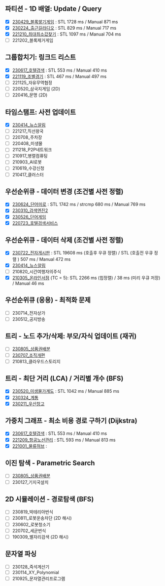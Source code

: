 ## 파티션 - 1D 배열: Update / Query

- [x] [230429_블록쌓기게임](https://github.com/nampluskr/sw_pro/tree/main/solved/230429_%EB%B8%94%EB%A1%9D%EC%8C%93%EA%B8%B0%EA%B2%8C%EC%9E%84) : STL 1728 ms / Manual 871 ms
- [x] [230224_출근길라디오](https://github.com/nampluskr/sw_pro/tree/main/solved/230224_%EC%B6%9C%EA%B7%BC%EA%B8%B8%EB%9D%BC%EB%94%94%EC%98%A4) : STL 829 ms / Manual 717 ms
- [x] [221210_최대최소값찾기](https://github.com/nampluskr/sw_pro/tree/main/solved/221210_%EC%B5%9C%EB%8C%80%EC%B5%9C%EC%86%8C%EA%B0%92%EC%B0%BE%EA%B8%B0) : STL 1097 ms / Manual 704 ms
- [ ] 221202_블록제거게임

## 그룹합치기: 링크드 리스트
- [x] [230617_호텔검색](https://github.com/nampluskr/coding_test/tree/main/solved/230617_%ED%98%B8%ED%85%94%EA%B2%80%EC%83%89) : STL 553 ms / Manual 410 ms
- [x] [221119_조별경기](https://github.com/nampluskr/coding_test/tree/main/solved/221119_%EC%A1%B0%EB%B3%84%EA%B2%BD%EA%B8%B0) : STL 467 ms / Manual 497 ms
- [ ] 221125_자유무역협정
- [ ] 220520_삼국지게임 (2D)
- [ ] 220416_문명 (2D)

## 타임스탬프: 사전 업데이트
- [X] [230414_뉴스알림](https://github.com/nampluskr/coding_test/tree/main/solved/230414_%EB%89%B4%EC%8A%A4%EC%95%8C%EB%A6%BC)
- [ ] 221217_직선왕국
- [ ] 220708_주차장
- [ ] 220408_미생물
- [ ] 211218_P2P네트워크
- [ ] 210917_병렬컴퓨팅
- [ ] 210903_AI로봇
- [ ] 210619_수강신청
- [ ] 210417_클러스터

## 우선순위큐 - 데이터 변경 (조건별 사전 정렬)

- [x] [230624_단어미로](https://github.com/nampluskr/coding_test/tree/main/solved/230624_%EB%8B%A8%EC%96%B4%EB%AF%B8%EB%A1%9C) : STL 1742 ms / strcmp 680 ms / Manual 769 ms
- [X] [230310_검색엔진2](https://github.com/nampluskr/coding_test/tree/main/solved/230310_%EA%B2%80%EC%83%89%EC%97%94%EC%A7%842)
- [X] [230526_단어게임](https://github.com/nampluskr/coding_test/tree/main/solved/230526_%EB%8B%A8%EC%96%B4%EA%B2%8C%EC%9E%84)
- [X] [220723_호텔검색서비스](https://github.com/nampluskr/coding_test/tree/main/solved/220723_%ED%98%B8%ED%85%94%EA%B2%80%EC%83%89%EC%84%9C%EB%B9%84%EC%8A%A4)

## 우선순위큐 - 데이터 삭제 (조건별 사전 정렬)

- [X] [230722_전자게시판](https://github.com/nampluskr/coding_test/tree/main/solved/230722_%EC%A0%84%EC%9E%90%EA%B2%8C%EC%8B%9C%ED%8C%90) : STL 19608 ms (호출후 우큐 정렬) / STL (호출전 우큐 정렬 ) 507 ms / Manual 472 ms
- [X] [230414_뉴스알림](https://github.com/nampluskr/coding_test/tree/main/solved/230414_%EB%89%B4%EC%8A%A4%EC%95%8C%EB%A6%BC)
- [ ] 210820_시간여행자의주식
- [x] [210305_온라인서점](https://github.com/nampluskr/coding_test/tree/main/solved/210305_%EC%98%A8%EB%9D%BC%EC%9D%B8%EC%84%9C%EC%A0%90) (TC = 5): STL 2266 ms (힙정렬) / 38 ms (미리 우큐 저장) / Manual 46 ms

## 우선순위큐 (응용) - 최적화 문제
- [ ] 230714_전자상가
- [ ] 230512_공지방송

## 트리 - 노드 추가/삭제: 부모/자식 업데이트 (재귀)

- [ ] [230805_상품권배분](https://github.com/nampluskr/coding_test/tree/main/solved/230805_%EC%83%81%ED%92%88%EA%B6%8C%EB%B0%B0%EB%B6%84)
- [ ] [230707_조직개편](https://github.com/nampluskr/coding_test/tree/main/solved/230707_%EC%A1%B0%EC%A7%81%EA%B0%9C%ED%8E%B8)
- [ ] 210813_클라우드스토리지

## 트리 - 최단 거리 (LCA) / 거리별 개수 (BFS)

- [x] [230520_미생물가계도](https://github.com/nampluskr/sw_pro/tree/main/solved/230520_%EB%AF%B8%EC%83%9D%EB%AC%BC%EA%B0%80%EA%B3%84%EB%8F%84) : STL 1042 ms / Manual 885 ms 
- [x] [230324_계통](https://github.com/nampluskr/coding_test/tree/main/solved/230324_%EA%B3%84%ED%86%B5)
- [x] [230211_우산창고](https://github.com/nampluskr/coding_test/tree/main/solved/230211_%EC%9A%B0%EC%82%B0%EC%B0%BD%EA%B3%A0)

## 가중치 그래프 - 최소 비용 경로 구하기 (Dijkstra)

- [x] [230617_호텔검색](https://github.com/nampluskr/coding_test/tree/main/solved/230617_%ED%98%B8%ED%85%94%EA%B2%80%EC%83%89) : STL 553 ms / Manual 410 ms
- [X] [221209_항공노선관리](https://github.com/nampluskr/coding_test/tree/main/solved/221209_%ED%95%AD%EA%B3%B5%EB%85%B8%EC%84%A0%EA%B4%80%EB%A6%AC) : STL 593 ms / Manual 813 ms
- [X] [221001_물류허브](https://github.com/nampluskr/coding_test/tree/main/solved/221001_%EB%AC%BC%EB%A5%98%ED%97%88%EB%B8%8C) : 

## 이진 탐색 - Parametric Search
- [ ] [230805_상품권배분](https://github.com/nampluskr/coding_test/tree/main/solved/230805_%EC%83%81%ED%92%88%EA%B6%8C%EB%B0%B0%EB%B6%84)
- [ ] 230127_기지국설치

## 2D 시뮬레이션 - 경로탐색 (BFS)
- [ ] 230819_박테리아번식
- [ ] 230811_로봇운송차단 (2D 해시)
- [ ] 230602_로봇청소기
- [ ] 220702_세균번식
- [ ] 190309_별자리검색 (2D 해시)

## 문자열 파싱
- [ ] 230128_즉석계산기
- [ ] 230114_XY_Polynomial
- [ ] 210925_문자열관리프로그램
